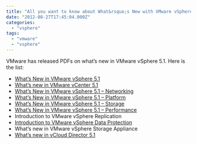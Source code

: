 ```yaml
---
title: "All you want to know about What&rsquo;s New with VMware vSphere 5.1!"
date: "2012-08-27T17:45:04.000Z"
categories: 
  - "vsphere"
tags: 
  - "vmware"
  - "vsphere"
---
```


VMware has released PDFs on what’s new in VMware vSphere 5.1. Here is the list:

- [What’s New in VMware vSphere 5.1](http://www.vmware.com/files/pdf/products/vsphere/vmware-what-is-new-vsphere51.pdf)
- [What’s new in VMware vCenter 5.1](http://www.vmware.com/files/pdf/techpaper/Whats-New-VMware-vCenter-Server-51-Technical-Whitepaper.pdf)
- [What’s New in VMware vSphere 5.1 – Networking](http://www.vmware.com/files/pdf/techpaper/Whats-New-VMware-vSphere-51-Network-Technical-Whitepaper.pdf)
- [What’s New in VMware vSphere 5.1 – Platform](http://www.vmware.com/files/pdf/techpaper/Whats-New-VMware-vSphere-51-Platform-Technical-Whitepaper.pdf)
- [What’s New in VMware vSphere 5.1 – Storage](http://www.vmware.com/files/pdf/techpaper/Whats-New-VMware-vSphere-51-Storage-Technical-Whitepaper.pdf)
- [What’s New in VMware vSphere 5.1 – Performance](http://www.vmware.com/files/pdf/techpaper/Whats-New-VMware-vSphere-51-Performance-Technical-Whitepaper.pdf)
- Introduction to VMware vSphere Replication
- [Introduction to VMware vSphere Data Protection](http://www.vmware.com/files/pdf/techpaper/Introduction-to-Data-Protection.pdf)
- What’s new in VMware vSphere Storage Appliance
- [What’s new in vCloud Director 5.1](http://www.vmware.com/files/pdf/techpaper/Whats-New-VMware-vCloud-Director-51-Technical-Whitepaper.pdf)
